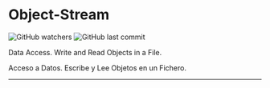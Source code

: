 # Object-Stream

![GitHub watchers](https://img.shields.io/github/watchers/dfleper/Object-Stream?color=blue&label=Vistas&logoColor=blue&style=social)
![GitHub last commit](https://img.shields.io/github/last-commit/dfleper/Object-Stream?color=blue&label=%C3%BAltimo%20commit&logo=github&logoColor=white)

 Data Access. Write and Read Objects in a File. 

 Acceso a Datos. Escribe y Lee Objetos en un Fichero.
 
 -----
